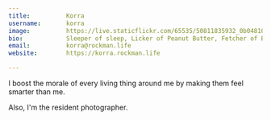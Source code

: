 ```yaml
---
title:          Korra
username:       korra
image:          https://live.staticflickr.com/65535/50811835932_0b048103cd_b.jpg
bio:            Sleeper of sleep, Licker of Peanut Butter, Fetcher of Ball
email:          korra@rockman.life
website:        https://korra.rockman.life

---
```


I boost the morale of every living thing around me by making them feel smarter than me.

Also, I'm the resident photographer.
